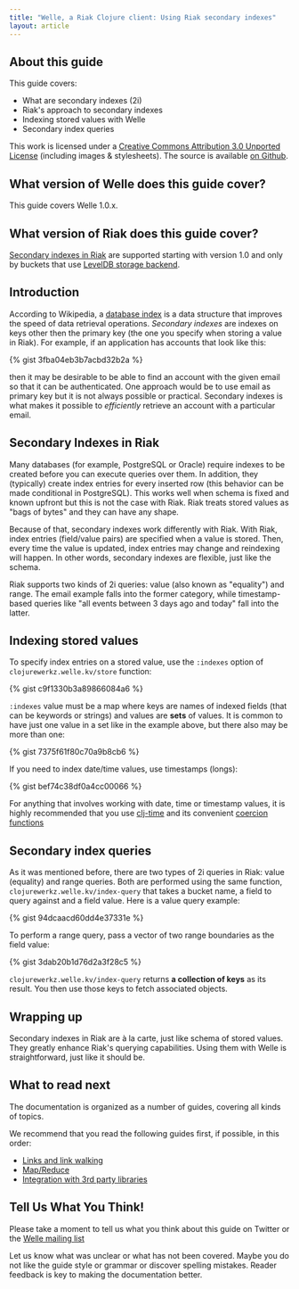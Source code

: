 ```yaml
---
title: "Welle, a Riak Clojure client: Using Riak secondary indexes"
layout: article
---
```


## About this guide

This guide covers:

 * What are secondary indexes (2i)
 * Riak's approach to secondary indexes
 * Indexing stored values with Welle
 * Secondary index queries

This work is licensed under a <a rel="license" href="http://creativecommons.org/licenses/by/3.0/">Creative Commons Attribution 3.0 Unported License</a> (including images & stylesheets). The source is available [on Github](https://github.com/clojurewerkz/welle.docs).


## What version of Welle does this guide cover?

This guide covers Welle 1.0.x.


## What version of Riak does this guide cover?

[Secondary indexes in Riak](http://wiki.basho.com/Secondary-Indexes.html) are supported starting with version 1.0 and only by buckets
that use [LevelDB storage backend](http://wiki.basho.com/LevelDB.html).


## Introduction

According to Wikipedia, a [database index](http://en.wikipedia.org/wiki/Database_index) is a data structure that improves the speed of data retrieval operations.
*Secondary indexes* are indexes on keys other then the primary key (the one you specify when storing a value in Riak). For example, if an application has
accounts that look like this:

{% gist 3fba04eb3b7acbd32b2a %}

then it may be desirable to be able to find an account with the given email so that it can be authenticated. One approach would be to use email
as primary key but it is not always possible or practical. Secondary indexes is what makes it possible to *efficiently* retrieve an account
with a particular email.


## Secondary Indexes in Riak

Many databases (for example, PostgreSQL or Oracle) require indexes to be created before you can execute queries over them. In addition, they
(typically) create index entries for every inserted row (this behavior can be made conditional in PostgreSQL). This works well when schema is
fixed and known upfront but this is not the case with Riak. Riak treats stored values as "bags of bytes" and they can have any shape.

Because of that, secondary indexes work differently with Riak. With Riak, index entries (field/value pairs) are specified when a value is stored.
Then, every time the value is updated, index entries may change and reindexing will happen. In other words, secondary indexes are flexible, just
like the schema.

Riak supports two kinds of 2i queries: value (also known as "equality") and range. The email example falls into the former category, while
timestamp-based queries like "all events between 3 days ago and today" fall into the latter.


## Indexing stored values

To specify index entries on a stored value, use the `:indexes` option of `clojurewerkz.welle.kv/store` function:

{% gist c9f1330b3a89866084a6 %}

`:indexes` value must be a map where keys are names of indexed fields (that can be keywords or strings) and values are **sets** of values.
It is common to have just one value in a set like in the example above, but there also may be more than one:

{% gist 7375f61f80c70a9b8cb6 %}

If you need to index date/time values, use timestamps (longs):

{% gist bef74c38df0a4cc00066 %}

For anything that involves working with date, time or timestamp values, it is highly recommended that you use [clj-time](https://github.com/seancorfield/clj-time) and its convenient
[coercion functions](https://github.com/seancorfield/clj-time/blob/master/src/clj_time/coerce.clj)


## Secondary index queries

As it was mentioned before, there are two types of 2i queries in Riak: value (equality) and range queries. Both are performed using the same function,
`clojurewerkz.welle.kv/index-query` that takes a bucket name, a field to query against and a field value. Here is a value query example:

{% gist 94dcaacd60dd4e37331e %}

To perform a range query, pass a vector of two range boundaries as the field value:

{% gist 3dab20b1d76d2a3f28c5 %}

`clojurewerkz.welle.kv/index-query` returns **a collection of keys** as its result. You then use those keys to fetch associated objects.


## Wrapping up

Secondary indexes in Riak are à la carte, just like schema of stored values. They greatly enhance Riak's querying capabilities. Using them
with Welle is straightforward, just like it should be.


## What to read next

The documentation is organized as a number of guides, covering all kinds of topics.

We recommend that you read the following guides first, if possible, in this order:

 * [Links and link walking](/articles/links.html)
 * [Map/Reduce](/articles/mapreduce.html)
 * [Integration with 3rd party libraries](/articles/integration.html)



## Tell Us What You Think!

Please take a moment to tell us what you think about this guide on Twitter or the [Welle mailing list](https://groups.google.com/forum/#!forum/clojure-riak)

Let us know what was unclear or what has not been covered. Maybe you do not like the guide style or grammar or discover spelling mistakes. Reader feedback is key to making the documentation better.
